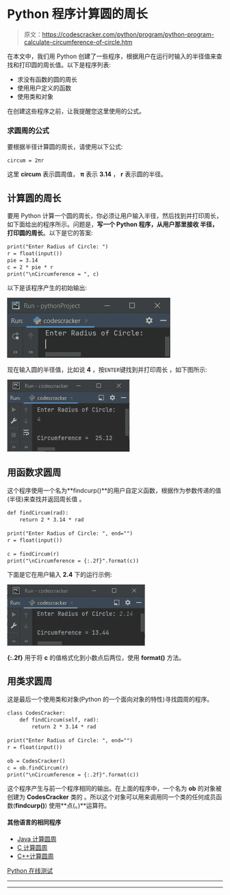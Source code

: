 # Python 程序计算圆的周长

> 原文：<https://codescracker.com/python/program/python-program-calculate-circumference-of-circle.htm>

在本文中，我们用 Python 创建了一些程序，根据用户在运行时输入的半径值来查找和打印圆的周长值。以下是程序列表:

*   求没有函数的圆的周长
*   使用用户定义的函数
*   使用类和对象

在创建这些程序之前，让我提醒您这里使用的公式。

### 求圆周的公式

要根据半径计算圆的周长，请使用以下公式:

```
circum = 2πr
```

这里 **circum** 表示圆周值， **π** 表示 **3.14** ， **r** 表示圆的半径。

## 计算圆的周长

要用 Python 计算一个圆的周长，你必须让用户输入半径，然后找到并打印周长，如下面给出的程序所示。问题是，**写一个 Python 程序，从用户那里接收 半径，打印圆的周长**。以下是它的答案:

```
print("Enter Radius of Circle: ")
r = float(input())
pie = 3.14
c = 2 * pie * r
print("\nCircumference = ", c)
```

以下是该程序产生的初始输出:

![calculate circumference of circle python](img/1683e90e739f6ad80af93583fad38850.png)

现在输入圆的半径值，比如说 **4** ，按`ENTER`键找到并打印周长 ，如下图所示:

![circumference of circle python](img/a3a87d8362f6981288ca56adbfc30ec7.png)

## 用函数求圆周

这个程序使用一个名为**findcurp()**的用户自定义函数，根据作为参数传递的值(半径)来查找并返回周长值 。

```
def findCircum(rad):
    return 2 * 3.14 * rad

print("Enter Radius of Circle: ", end="")
r = float(input())

c = findCircum(r)
print("\nCircumference = {:.2f}".format(c))
```

下面是它在用户输入 **2.4** 下的运行示例:

![python calculate circumference of circle](img/500488e24a65c338144a87ff40aed6a2.png)

**{:.2f}** 用于将 **c** 的值格式化到小数点后两位，使用 **format()** 方法。

## 用类求圆周

这是最后一个使用类和对象(Python 的一个面向对象的特性)寻找圆周的程序。

```
class CodesCracker:
    def findCircum(self, rad):
        return 2 * 3.14 * rad

print("Enter Radius of Circle: ", end="")
r = float(input())

ob = CodesCracker()
c = ob.findCircum(r)
print("\nCircumference = {:.2f}".format(c))
```

这个程序产生与前一个程序相同的输出。在上面的程序中，一个名为 **ob** 的对象被创建为 **CodesCracker** 类的 。所以这个对象可以用来调用同一个类的任何成员函数(**findcurp()**) 使用**点(。)**运算符。

#### 其他语言的相同程序

*   [Java 计算圆周](/java/program/java-program-calculate-area-circumference.htm)
*   [C 计算圆周](/c/program/c-program-calculate-area-circumference.htm)
*   [C++计算圆周](/cpp/program/cpp-program-calculate-area-circumference.htm)

[Python 在线测试](/exam/showtest.php?subid=10)

* * *

* * *